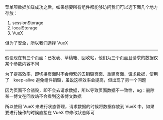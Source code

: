 菜单项数据加载成功之后，如果想要所有组件都能够访问我们可以选下面几个地方存放：

1. sessionStorage
2. localStorage
3. VueX

但为了安全，所以我们选择 VueX

---

假设现在有三个页面：已发表、草稿箱、回收站，他们为三个页面且请求的数据仅某个参数内容不同

为了提高效率，即切换页面时不会频繁的去销毁页面、重建页面、请求数据，使用了　keep-alive 避免组件销毁，虽说这样效率会提高，但出现了另一个问题

因为页面不会销毁，即不会去请求数据，所以导致页面数据不一致性，eg：删除某一博文在回收站不会看到这条博文数据

所以使用 VueX 来进行状态管理，请求数据的时候将数据存放到 VueX 中，如果要进行操作的时候直接在 VueX 中修改状态即可

